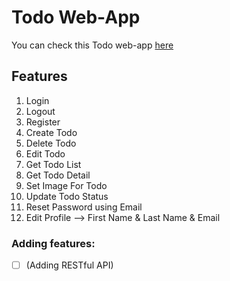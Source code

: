 # Todo Web-App

You can check this Todo web-app [here](http://mosmorris.pythonanywhere.com)
<br>

## Features

1. Login
2. Logout
3. Register
4. Create Todo
5. Delete Todo
6. Edit Todo
7. Get Todo List
8. Get Todo Detail
9. Set Image For Todo
10. Update Todo Status
11. Reset Password using Email
12. Edit Profile --> First Name & Last Name & Email

### Adding features:
- [ ] (Adding RESTful API)

